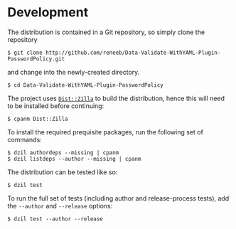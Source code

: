 
# Development

The distribution is contained in a Git repository, so simply clone the
repository

```
$ git clone http://github.com/reneeb/Data-Validate-WithYAML-Plugin-PasswordPolicy.git
```

and change into the newly-created directory.

```
$ cd Data-Validate-WithYAML-Plugin-PasswordPolicy
```

The project uses [`Dist::Zilla`](https://metacpan.org/pod/Dist::Zilla) to
build the distribution, hence this will need to be installed before
continuing:

```
$ cpanm Dist::Zilla
```

To install the required prequisite packages, run the following set of
commands:

```
$ dzil authordeps --missing | cpanm
$ dzil listdeps --author --missing | cpanm
```

The distribution can be tested like so:

```
$ dzil test
```

To run the full set of tests (including author and release-process tests),
add the `--author` and `--release` options:

```
$ dzil test --author --release
```
